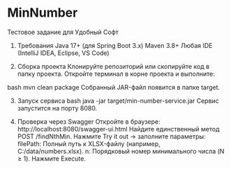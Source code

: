 # MinNumber
Тестовое задание для Удобный Софт

1. Требования
Java 17+ (для Spring Boot 3.x)
Maven 3.8+
Любая IDE (IntelliJ IDEA, Eclipse, VS Code)

2. Сборка проекта
Клонируйте репозиторий или скопируйте код в папку проекта.
Откройте терминал в корне проекта и выполните:

bash
mvn clean package
Собранный JAR-файл появится в папке target.

3. Запуск сервиса
bash
java -jar target/min-number-service.jar
Сервис запустится на порту 8080.

4. Проверка через Swagger
Откройте в браузере:
http://localhost:8080/swagger-ui.html
Найдите единственный метод POST /findNthMin.
Нажмите Try it out → заполните параметры:
filePath: Полный путь к XLSX-файлу (например, C:/data/numbers.xlsx).
n: Порядковый номер минимального числа (N ≥ 1).
Нажмите Execute.

